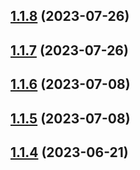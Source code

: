 ## [1.1.8](https://github.com/WorthyD/destiny-clan-dashboard/compare/1.1.7...1.1.8) (2023-07-26)



## [1.1.7](https://github.com/WorthyD/destiny-clan-dashboard/compare/1.1.6...1.1.7) (2023-07-26)



## [1.1.6](https://github.com/WorthyD/destiny-clan-dashboard/compare/1.1.5...1.1.6) (2023-07-08)



## [1.1.5](https://github.com/WorthyD/destiny-clan-dashboard/compare/1.1.4...1.1.5) (2023-07-08)



## [1.1.4](https://github.com/WorthyD/destiny-clan-dashboard/compare/1.1.3...1.1.4) (2023-06-21)




